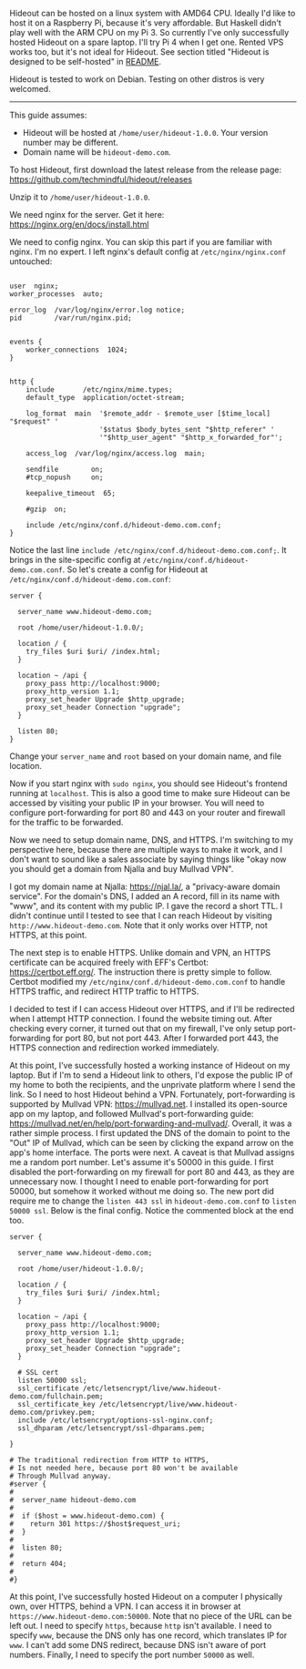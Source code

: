 Hideout can be hosted on a linux system with AMD64 CPU. Ideally I'd like to host it on a Raspberry Pi, because it's very affordable. But Haskell didn't play well with the ARM CPU on my Pi 3. So currently I've only successfully hosted Hideout on a spare laptop. I'll try Pi 4 when I get one. Rented VPS works too, but it's not ideal for Hideout. See section titled "Hideout is designed to be self-hosted" in [README](https://github.com/techmindful/hideout#hideout-is-designed-to-be-self-hosted).

Hideout is tested to work on Debian. Testing on other distros is very welcomed.

---

This guide assumes:
* Hideout will be hosted at `/home/user/hideout-1.0.0`. Your version number may be different.
* Domain name will be `hideout-demo.com`.

To host Hideout, first download the latest release from the release page: https://github.com/techmindful/hideout/releases

Unzip it to `/home/user/hideout-1.0.0`.

We need nginx for the server. Get it here: https://nginx.org/en/docs/install.html

We need to config nginx. You can skip this part if you are familiar with nginx. I'm no expert. I left nginx's default config at `/etc/nginx/nginx.conf` untouched:
```

user  nginx;
worker_processes  auto;

error_log  /var/log/nginx/error.log notice;
pid        /var/run/nginx.pid;


events {
    worker_connections  1024;
}


http {
    include       /etc/nginx/mime.types;
    default_type  application/octet-stream;

    log_format  main  '$remote_addr - $remote_user [$time_local] "$request" '
                      '$status $body_bytes_sent "$http_referer" '
                      '"$http_user_agent" "$http_x_forwarded_for"';

    access_log  /var/log/nginx/access.log  main;

    sendfile        on;
    #tcp_nopush     on;

    keepalive_timeout  65;

    #gzip  on;

    include /etc/nginx/conf.d/hideout-demo.com.conf;
}
```
Notice the last line `include /etc/nginx/conf.d/hideout-demo.com.conf;`. It brings in the site-specific config at `/etc/nginx/conf.d/hideout-demo.com.conf`. So let's create a config for Hideout at `/etc/nginx/conf.d/hideout-demo.com.conf`:
```
server {

  server_name www.hideout-demo.com;

  root /home/user/hideout-1.0.0/;

  location / {
    try_files $uri $uri/ /index.html;
  }

  location ~ /api {
    proxy_pass http://localhost:9000;
    proxy_http_version 1.1;
    proxy_set_header Upgrade $http_upgrade;
    proxy_set_header Connection "upgrade";
  }

  listen 80;
}
```
Change your `server_name` and `root` based on your domain name, and file location.

Now if you start nginx with `sudo nginx`, you should see Hideout's frontend running at `localhost`. This is also a good time to make sure Hideout can be accessed by visiting your public IP in your browser. You will need to configure port-forwarding for port 80 and 443 on your router and firewall for the traffic to be forwarded.

Now we need to setup domain name, DNS, and HTTPS. I'm switching to my perspective here, because there are multiple ways to make it work, and I don't want to sound like a sales associate by saying things like "okay now you should get a domain from Njalla and buy Mullvad VPN".

I got my domain name at Njalla: https://njal.la/, a "privacy-aware domain service". For the domain's DNS, I added an A record, fill in its name with "www", and its content with my public IP. I gave the record a short TTL. I didn't continue until I tested to see that I can reach Hideout by visiting `http://www.hideout-demo.com`. Note that it only works over HTTP, not HTTPS, at this point.

The next step is to enable HTTPS. Unlike domain and VPN, an HTTPS certificate can be acquired freely with EFF's Certbot: https://certbot.eff.org/. The instruction there is pretty simple to follow. Certbot modified my `/etc/nginx/conf.d/hideout-demo.com.conf` to handle HTTPS traffic, and redirect HTTP traffic to HTTPS.

I decided to test if I can access Hideout over HTTPS, and if I'll be redirected when I attempt HTTP connection. I found the website timing out. After checking every corner, it turned out that on my firewall, I've only setup port-forwarding for port 80, but not port 443. After I forwarded port 443, the HTTPS connection and redirection worked immediately.

At this point, I've successfully hosted a working instance of Hideout on my laptop. But if I'm to send a Hideout link to others, I'd expose the public IP of my home to both the recipients, and the unprivate platform where I send the link. So I need to host Hideout behind a VPN. Fortunately, port-forwarding is supported by Mullvad VPN: https://mullvad.net. I installed its open-source app on my laptop, and followed Mullvad's port-forwarding guide: https://mullvad.net/en/help/port-forwarding-and-mullvad/. Overall, it was a rather simple process. I first updated the DNS of the domain to point to the "Out" IP of Mullvad, which can be seen by clicking the expand arrow on the app's home interface. The ports were next. A caveat is that Mullvad assigns me a random port number. Let's assume it's 50000 in this guide. I first disabled the port-forwarding on my firewall for port 80 and 443, as they are unnecessary now. I thought I need to enable port-forwarding for port 50000, but somehow it worked without me doing so. The new port did require me to change the `listen 443 ssl` in `hideout-demo.com.conf` to `listen 50000 ssl`. Below is the final config. Notice the commented block at the end too.
```
server {

  server_name www.hideout-demo.com;

  root /home/user/hideout-1.0.0/;

  location / {
    try_files $uri $uri/ /index.html;
  }

  location ~ /api {
    proxy_pass http://localhost:9000;
    proxy_http_version 1.1;
    proxy_set_header Upgrade $http_upgrade;
    proxy_set_header Connection "upgrade";
  }

  # SSL cert
  listen 50000 ssl;
  ssl_certificate /etc/letsencrypt/live/www.hideout-demo.com/fullchain.pem;
  ssl_certificate_key /etc/letsencrypt/live/www.hideout-demo.com/privkey.pem;
  include /etc/letsencrypt/options-ssl-nginx.conf;
  ssl_dhparam /etc/letsencrypt/ssl-dhparams.pem;

}

# The traditional redirection from HTTP to HTTPS,
# Is not needed here, because port 80 won't be available
# Through Mullvad anyway.
#server {
#
#  server_name hideout-demo.com
#
#  if ($host = www.hideout-demo.com) {
#    return 301 https://$host$request_uri;
#  }
#
#  listen 80;
#
#  return 404;
#
#}
```
At this point, I've successfully hosted Hideout on a computer I physically own, over HTTPS, behind a VPN. I can access it in browser at `https://www.hideout-demo.com:50000`. Note that no piece of the URL can be left out. I need to specify `https`, because `http` isn't available. I need to specify `www`, because the DNS only has one record, which translates IP for `www`. I can't add some DNS redirect, because DNS isn't aware of port numbers. Finally, I need to specify the port number `50000` as well.
